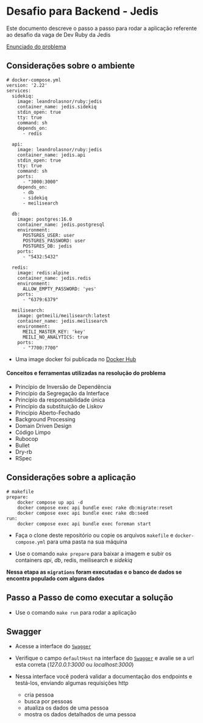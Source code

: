 # Desafio para Backend - Jedis

Este documento descreve o passo a passo para rodar a aplicação referente ao desafio da vaga de Dev Ruby da Jedis

[Enunciado do problema](https://github.com/leandrolasnor/jedis/blob/master/DESCRIPTION.md)

## Considerações sobre o ambiente

```
# docker-compose.yml
version: '2.22'
services:
  sidekiq:
    image: leandrolasnor/ruby:jedis
    container_name: jedis.sidekiq
    stdin_open: true
    tty: true
    command: sh
    depends_on:
      - redis

  api:
    image: leandrolasnor/ruby:jedis
    container_name: jedis.api
    stdin_open: true
    tty: true
    command: sh
    ports:
      - "3000:3000"
    depends_on:
      - db
      - sidekiq
      - meilisearch

  db:
    image: postgres:16.0
    container_name: jedis.postgresql
    environment:
      POSTGRES_USER: user
      POSTGRES_PASSWORD: user
      POSTGRES_DB: jedis
    ports:
      - "5432:5432"

  redis:
    image: redis:alpine
    container_name: jedis.redis
    environment:
      ALLOW_EMPTY_PASSWORD: 'yes'
    ports:
      - "6379:6379"

  meilisearch:
    image: getmeili/meilisearch:latest
    container_name: jedis.meilisearch
    environment:
      MEILI_MASTER_KEY: 'key'
      MEILI_NO_ANALYTICS: true
    ports:
      - "7700:7700"
```

* Uma image docker foi publicada no [Docker Hub](https://hub.docker.com/layers/leandrolasnor/ruby/jedis/images/sha256-03046a84e3dadf16f408ea84d1543530091cc75b0a574b8a220bb1c36307a0bc?context=repo)

#### Conceitos e ferramentas utilizadas na resolução do problema
* Princípio de Inversão de Dependência
* Princípio da Segregação da Interface
* Princípio da responsabilidade única
* Princípio da substituição de Liskov
* Princípio Aberto-Fechado
* Background Processing
* Domain Driven Design
* Código Limpo
* Rubocop
* Bullet
* Dry-rb
* RSpec

## Considerações sobre a aplicação

```
# makefile
prepare:
	docker compose up api -d
	docker compose exec api bundle exec rake db:migrate:reset
	docker compose exec api bundle exec rake db:seed
run:
	docker compose exec api bundle exec foreman start
```

* Faça o clone deste repositório ou copie os arquivos `makefile` e `docker-compose.yml` para uma pasta na sua máquina

* Use o comando `make prepare` para baixar a imagem e subir os containers _api_, _db_, redis, meilisearch e _sidekiq_

__Nessa etapa as `migrations` foram executadas e o banco de dados se encontra populado com alguns dados__

## Passo a Passo de como executar a solução

* Use o comando `make run` para rodar a aplicação

## Swagger

* Acesse a interface do [`Swagger`](http://localhost:3000/api-docs)
* Verifique o campo `defaultHost` na interface do [`Swagger`](http://localhost:3000/api-docs) e avalie se a url esta correta (_127.0.0.1:3000_ ou _localhost:3000_)

* Nessa interface você poderá validar a documentação dos endpoints e testá-los, enviando algumas requisições http

    - cria pessoa
    - busca por pessoas
    - atualiza os dados de uma pessoa
    - mostra os dados detalhados de uma pessoa
